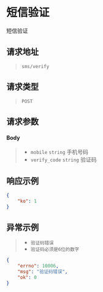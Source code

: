 # 短信验证

短信验证

## 请求地址

> `sms/verify`

## 请求类型

> `POST`

## 请求参数

#### Body

> - `mobile` `string` 手机号码
> - `verify_code` `string` 验证码

## 响应示例

```json
{
    "ko": 1
}
```

## 异常示例

> - `验证码错误`
> - `验证码必须是6位的数字`

```json
{
    "errno": 10006,
    "msg": "验证码错误",
    "ok": 0
}
```